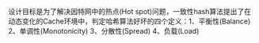 设计目标是为了解决因特网中的热点(Hot spot)问题，一致性hash算法提出了在动态变化的Cache环境中，判定哈希算法好坏的四个定义：1、平衡性(Balance) 2、单调性(Monotonicity) 3、分散性(Spread) 4、负载(Load)

